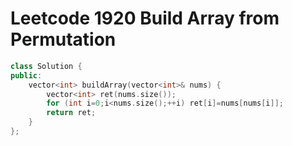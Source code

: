 # Leetcode 1920 Build Array from Permutation

```cpp
class Solution {
public:
    vector<int> buildArray(vector<int>& nums) {
        vector<int> ret(nums.size());
        for (int i=0;i<nums.size();++i) ret[i]=nums[nums[i]];
        return ret;
    }
};
```

